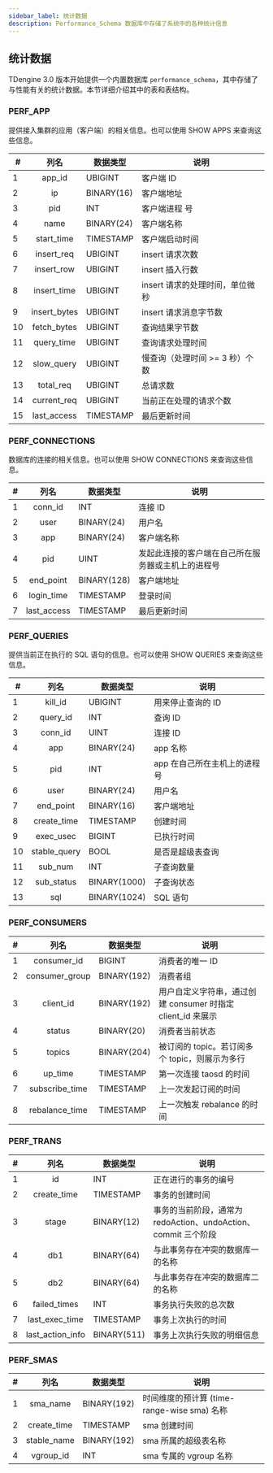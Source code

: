 ```yaml
---
sidebar_label: 统计数据
description: Performance_Schema 数据库中存储了系统中的各种统计信息
---
```


## 统计数据

TDengine 3.0 版本开始提供一个内置数据库 `performance_schema`，其中存储了与性能有关的统计数据。本节详细介绍其中的表和表结构。

### PERF_APP

提供接入集群的应用（客户端）的相关信息。也可以使用 SHOW APPS 来查询这些信息。

| #   |   **列名**   | **数据类型** | **说明**                        |
| --- | :----------: | ------------ | ------------------------------- |
| 1   |    app_id    | UBIGINT      | 客户端 ID                       |
| 2   |      ip      | BINARY(16)   | 客户端地址                      |
| 3   |     pid      | INT          | 客户端进程 号                   |
| 4   |     name     | BINARY(24)   | 客户端名称                      |
| 5   |  start_time  | TIMESTAMP    | 客户端启动时间                  |
| 6   |  insert_req  | UBIGINT      | insert 请求次数                 |
| 7   |  insert_row  | UBIGINT      | insert 插入行数                 |
| 8   | insert_time  | UBIGINT      | insert 请求的处理时间，单位微秒 |
| 9   | insert_bytes | UBIGINT      | insert 请求消息字节数           |
| 10  | fetch_bytes  | UBIGINT      | 查询结果字节数                  |
| 11  |  query_time  | UBIGINT      | 查询请求处理时间                |
| 12  |  slow_query  | UBIGINT      | 慢查询（处理时间 >= 3 秒）个数  |
| 13  |  total_req   | UBIGINT      | 总请求数                        |
| 14  | current_req  | UBIGINT      | 当前正在处理的请求个数          |
| 15  | last_access  | TIMESTAMP    | 最后更新时间                    |

### PERF_CONNECTIONS

数据库的连接的相关信息。也可以使用 SHOW CONNECTIONS 来查询这些信息。

| #   |  **列名**   | **数据类型** | **说明**                                           |
| --- | :---------: | ------------ | -------------------------------------------------- |
| 1   |   conn_id   | INT          | 连接 ID                                            |
| 2   |    user     | BINARY(24)   | 用户名                                             |
| 3   |     app     | BINARY(24)   | 客户端名称                                         |
| 4   |     pid     | UINT         | 发起此连接的客户端在自己所在服务器或主机上的进程号 |
| 5   |  end_point  | BINARY(128)  | 客户端地址                                         |
| 6   | login_time  | TIMESTAMP    | 登录时间                                           |
| 7   | last_access | TIMESTAMP    | 最后更新时间                                       |

### PERF_QUERIES

提供当前正在执行的 SQL 语句的信息。也可以使用 SHOW QUERIES 来查询这些信息。

| #   |   **列名**   | **数据类型** | **说明**                     |
| --- | :----------: | ------------ | ---------------------------- |
| 1   |   kill_id    | UBIGINT      | 用来停止查询的 ID            |
| 2   |   query_id   | INT          | 查询 ID                      |
| 3   |   conn_id    | UINT         | 连接 ID                      |
| 4   |     app      | BINARY(24)   | app 名称                     |
| 5   |     pid      | INT          | app 在自己所在主机上的进程号 |
| 6   |     user     | BINARY(24)   | 用户名                       |
| 7   |  end_point   | BINARY(16)   | 客户端地址                   |
| 8   | create_time  | TIMESTAMP    | 创建时间                     |
| 9   |  exec_usec   | BIGINT       | 已执行时间                   |
| 10  | stable_query | BOOL         | 是否是超级表查询             |
| 11  |   sub_num    | INT          | 子查询数量                   |
| 12  |  sub_status  | BINARY(1000) | 子查询状态                   |
| 13  |     sql      | BINARY(1024) | SQL 语句                     |

### PERF_CONSUMERS

| #   |    **列名**    | **数据类型** | **说明**                                                    |
| --- | :------------: | ------------ | ----------------------------------------------------------- |
| 1   |  consumer_id   | BIGINT       | 消费者的唯一 ID                                             |
| 2   | consumer_group | BINARY(192)  | 消费者组                                                    |
| 3   |   client_id    | BINARY(192)  | 用户自定义字符串，通过创建 consumer 时指定 client_id 来展示 |
| 4   |     status     | BINARY(20)   | 消费者当前状态                                              |
| 5   |     topics     | BINARY(204)  | 被订阅的 topic。若订阅多个 topic，则展示为多行              |
| 6   |    up_time     | TIMESTAMP    | 第一次连接 taosd 的时间                                     |
| 7   | subscribe_time | TIMESTAMP    | 上一次发起订阅的时间                                        |
| 8   | rebalance_time | TIMESTAMP    | 上一次触发 rebalance 的时间                                 |

### PERF_TRANS

| #   |     **列名**     | **数据类型** | **说明**                                                       |
| --- | :--------------: | ------------ | -------------------------------------------------------------- |
| 1   |        id        | INT          | 正在进行的事务的编号                                           |
| 2   |   create_time    | TIMESTAMP    | 事务的创建时间                                                 |
| 3   |      stage       | BINARY(12)   | 事务的当前阶段，通常为 redoAction、undoAction、commit 三个阶段 |
| 4   |       db1        | BINARY(64)   | 与此事务存在冲突的数据库一的名称                               |
| 5   |       db2        | BINARY(64)   | 与此事务存在冲突的数据库二的名称                               |
| 6   |   failed_times   | INT          | 事务执行失败的总次数                                           |
| 7   |  last_exec_time  | TIMESTAMP    | 事务上次执行的时间                                             |
| 8   | last_action_info | BINARY(511)  | 事务上次执行失败的明细信息                                     |

### PERF_SMAS

| #   |  **列名**   | **数据类型** | **说明**                                    |
| --- | :---------: | ------------ | ------------------------------------------- |
| 1   |  sma_name   | BINARY(192)  | 时间维度的预计算 (time-range-wise sma) 名称 |
| 2   | create_time | TIMESTAMP    | sma 创建时间                                |
| 3   | stable_name | BINARY(192)  | sma 所属的超级表名称                        |
| 4   |  vgroup_id  | INT          | sma 专属的 vgroup 名称                      |
